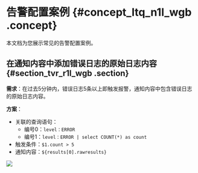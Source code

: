 # 告警配置案例 {#concept_ltq_n1l_wgb .concept}

本文档为您展示常见的告警配置案例。

## 在通知内容中添加错误日志的原始日志内容 {#section_tvr_r1l_wgb .section}

**需求**：在过去5分钟内，错误日志5条以上即触发报警，通知内容中包含错误日志的原始日志内容。

**方案**：

-   关联的查询语句：
    -   编号0：`level：ERROR`
    -   编号1：`level：ERROR | select COUNT(*) as count`
-   触发条件：`$1.count > 5`
-   通知内容：`${results[0].rawresults}`

![](http://static-aliyun-doc.oss-cn-hangzhou.aliyuncs.com/assets/img/130326/155555450939406_zh-CN.png)

